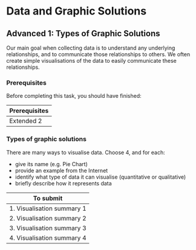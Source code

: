 # Data and Graphic Solutions

## Advanced 1: Types of Graphic Solutions

Our main goal when collecting data is to understand any underlying relationships, and to communicate those relationships to others.
We often create simple visualisations of the data to easily communicate these relationships.

### Prerequisites

Before completing this task, you should have finished:

| Prerequisites |
|---|
| Extended 2 |

### Types of graphic solutions

There are many ways to visualise data. Choose 4, and for each:

- give its name (e.g. Pie Chart)
- provide an example from the Internet
- identify what type of data it can visualise (quantitative or qualitative)
- briefly describe how it represents data

| To submit |
|---|
| 1. Visualisation summary 1 |
| 2. Visualisation summary 2 |
| 3. Visualisation summary 3 |
| 4. Visualisation summary 4 |

